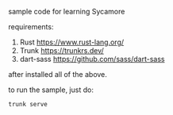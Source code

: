 sample code for learning Sycamore

requirements:
1. Rust https://www.rust-lang.org/
2. Trunk https://trunkrs.dev/
3. dart-sass https://github.com/sass/dart-sass

after installed all of the above.

to run the sample, just do:
```bash
trunk serve
```
